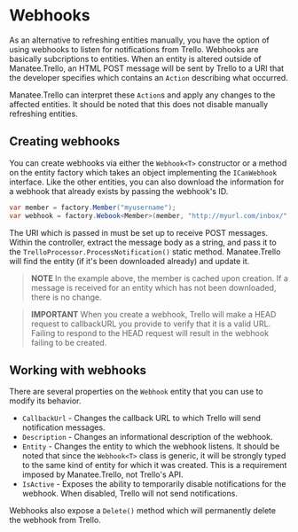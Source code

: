 # Webhooks

As an alternative to refreshing entities manually, you have the option of using webhooks to listen for notifications from Trello.  Webhooks are basically subcriptions to entities.  When an entity is altered outside of Manatee.Trello, an HTML POST message will be sent by Trello to a URI that the developer specifies which contains an `Action` describing what occurred.

Manatee.Trello can interpret these `Action`s and apply any changes to the affected entities.  It should be noted that this does not disable manually refreshing entities.

## Creating webhooks

You can create webhooks via either the `Webhook<T>` constructor or a method on the entity factory which takes an object implementing the `ICanWebhook` interface.  Like the other entities, you can also download the information for a webhook that already exists by passing the webhook's ID.

```csharp
var member = factory.Member("myusername");
var webhook = factory.Webook<Member>(member, "http://myurl.com/inbox/");
```

The URI which is passed in must be set up to receive POST messages.  Within the controller, extract the message body as a string, and pass it to the `TrelloProcessor.ProcessNotification()` static method.  Manatee.Trello will find the entity (if it's been downloaded already) and update it.

> **NOTE** In the example above, the member is cached upon creation.  If a message is received for an entity which has not been downloaded, there is no change.

> **IMPORTANT** When you create a webhook, Trello will make a HEAD request to callbackURL you provide to verify that it is a valid URL. Failing to respond to the HEAD request will result in the webhook failing to be created.

## Working with webhooks

There are several properties on the `Webhook` entity that you can use to modify its behavior.

- `CallbackUrl` - Changes the callback URL to which Trello will send notification messages.
- `Description` - Changes an informational description of the webhook.
- `Entity` - Changes the entity to which the webhook listens.  It should be noted that since the `Webhook<T>` class is generic, it will be strongly typed to the same kind of entity for which it was created.  This is a requirement imposed by Manatee.Trello, not Trello's API.
- `IsActive` - Exposes the ability to temporarily disable notifications for the webhook.  When disabled, Trello will not send notifications.

Webhooks also expose a `Delete()` method which will permanently delete the webhook from Trello.
